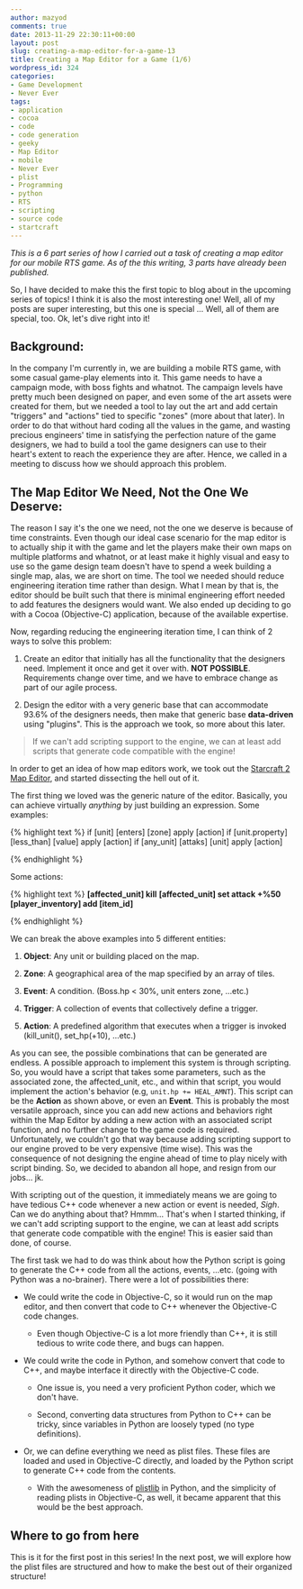 ```yaml
---
author: mazyod
comments: true
date: 2013-11-29 22:30:11+00:00
layout: post
slug: creating-a-map-editor-for-a-game-13
title: Creating a Map Editor for a Game (1/6)
wordpress_id: 324
categories:
- Game Development
- Never Ever
tags:
- application
- cocoa
- code
- code generation
- geeky
- Map Editor
- mobile
- Never Ever
- plist
- Programming
- python
- RTS
- scripting
- source code
- startcraft
---
```


_This is a 6 part series of how I carried out a task of creating a map editor for our mobile RTS game. As of the this writing, 3 parts have already been published._



So, I have decided to make this the first topic to blog about in the upcoming series of topics! I think it is also the most interesting one! Well, all of my posts are super interesting, but this one is special ... Well, all of them are special, too. Ok, let's dive right into it!


## Background:


In the company I'm currently in, we are building a mobile RTS game, with some casual game-play elements into it. This game needs to have a campaign mode, with boss fights and whatnot. The campaign levels have pretty much been designed on paper, and even some of the art assets were created for them, but we needed a tool to lay out the art and add certain "triggers" and "actions" tied to specific "zones" (more about that later). In order to do that without hard coding all the values in the game, and wasting precious engineers' time in satisfying the perfection nature of the game designers, we had to build a tool the game designers can use to their heart's extent to reach the experience they are after. Hence, we called in a meeting to discuss how we should approach this problem.


## The Map Editor We Need, Not the One We Deserve:


The reason I say it's the one we need, not the one we deserve is because of time constraints. Even though our ideal case scenario for the map editor is to actually ship it with the game and let the players make their own maps on multiple platforms and whatnot, or at least make it highly visual and easy to use so the game design team doesn't have to spend a week building a single map, alas, we are short on time. The tool we needed should reduce engineering iteration time rather than design. What I mean by that is, the editor should be built such that there is minimal engineering effort needed to add features the designers would want. We also ended up deciding to go with a Cocoa (Objective-C) application, because of the available expertise.

Now, regarding reducing the engineering iteration time, I can think of 2 ways to solve this problem:




  1. Create an editor that initially has all the functionality that the designers need. Implement it once and get it over with. **NOT POSSIBLE**. Requirements change over time, and we have to embrace change as part of our agile process.


  2. Design the editor with a very generic base that can accommodate 93.6% of the designers needs, then make that generic base **data-driven** using "plugins". This is the approach we took, so more about this later.




> If we can't add scripting support to the engine, we can at least add scripts that generate code compatible with the engine!


In order to get an idea of how map editors work, we took out the [Starcraft 2 Map Editor](http://starcraft.wikia.com/wiki/Galaxy_Map_Editor), and started dissecting the hell out of it.

The first thing we loved was the generic nature of the editor. Basically, you can achieve virtually _anything_ by just building an expression. Some examples:

{% highlight text %}
if [unit] [enters] [zone] apply [action]
if [unit.property] [less_than] [value] apply [action]
if [any_unit] [attaks] [unit] apply [action]

{% endhighlight %}

Some actions:

{% highlight text %}
**[affected_unit] kill**
**[affected_unit] set attack +%50**
**[player_inventory] add [item_id]**

{% endhighlight %}

We can break the above examples into 5 different entities:




  1. **Object**: Any unit or building placed on the map.


  2. **Zone**: A geographical area of the map specified by an array of tiles.


  3. **Event**: A condition. (Boss.hp < 30%, unit enters zone, ...etc.)


  4. **Trigger**: A collection of events that collectively define a trigger.


  5. **Action**: A predefined algorithm that executes when a trigger is invoked (kill_unit(), set_hp(+10), ...etc.)


As you can see, the possible combinations that can be generated are endless. A possible approach to implement this system is through scripting. So, you would have a script that takes some parameters, such as the associated zone, the affected_unit, etc., and within that script, you would implement the action's behavior (e.g, `unit.hp += HEAL_AMNT`). This script can be the **Action** as shown above, or even an **Event**. This is probably the most versatile approach, since you can add new actions and behaviors right within the Map Editor by adding a new action with an associated script function, and no further change to the game code is required. Unfortunately, we couldn't go that way because adding scripting support to our engine proved to be very expensive (time wise). This was the consequence of not designing the engine ahead of time to play nicely with script binding. So, we decided to abandon all hope, and resign from our jobs... jk.

With scripting out of the question, it immediately means we are going to have tedious C++ code whenever a new action or event is needed, *Sigh*. Can we do anything about that? Hmmm... That's when I started thinking, if we can't add scripting support to the engine, we can at least add scripts that generate code compatible with the engine! This is easier said than done, of course.

The first task we had to do was think about how the Python script is going to generate the C++ code from all the actions, events, ...etc. (going with Python was a no-brainer). There were a lot of possibilities there:




  * We could write the code in Objective-C, so it would run on the map editor, and then convert that code to C++ whenever the Objective-C code changes.


    * Even though Objective-C is a lot more friendly than C++, it is still tedious to write code there, and bugs can happen.





  * We could write the code in Python, and somehow convert that code to C++, and maybe interface it directly with the Objective-C code.


    * One issue is, you need a very proficient Python coder, which we don't have.


    * Second, converting data structures from Python to C++ can be tricky, since variables in Python are loosely typed (no type definitions).





  * Or, we can define everything we need as plist files. These files are loaded and used in Objective-C directly, and loaded by the Python script to generate C++ code from the contents.


    * With the awesomeness of [plistlib](http://docs.python.org/2/library/plistlib.html) in Python, and the simplicity of reading plists in Objective-C, as well, it became apparent that this would be the best approach.








## Where to go from here



This is it for the first post in this series! In the next post, we will explore how the plist files are structured and how to make the best out of their organized structure!
